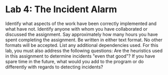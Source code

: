 # Lab 4: The Incident Alarm

Identify what aspects of the work have been correctly implemented and what have not.
Identify anyone with whom you have collaborated or discussed the assignment.
Say approximately how many hours you have spent completing the assignment.
Be written in either text format. No other formats will be accepted.
List any additional dependencies used.
For this lab, you must also address the following questions:
Are the heuristics used in this assignment to determine incidents "even that good"?
If you have spare time in the future, what would you add to the program or do differently with regards to detecting incidents?